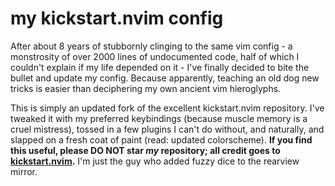 # my kickstart.nvim config

After about 8 years of stubbornly clinging to the same vim config - a monstrosity of over 2000 lines of undocumented code, half of which I couldn't explain if my life depended on it - I've finally decided to bite the bullet and update my config. Because apparently, teaching an old dog new tricks is easier than deciphering my own ancient vim hieroglyphs.

This is simply an updated fork of the excellent kickstart.nvim repository. I've tweaked it with my preferred keybindings (because muscle memory is a cruel mistress), tossed in a few plugins I can't do without, and naturally, and slapped on a fresh coat of paint (read: updated colorscheme).  **If you find this useful, please DO NOT star _my_ repository; all credit goes to [kickstart.nvim](https://github.com/nvim-lua/kickstart.nvim?tab=readme-ov-file).** I'm just the guy who added fuzzy dice to the rearview mirror.
